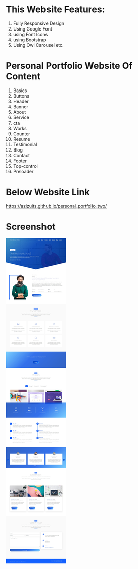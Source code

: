 # This Website Features:
1. Fully Responsive Design
2. Using Google Font
3. using Font Icons
4. using Bootstrap
5. Using Owl Carousel etc.

# Personal Portfolio Website Of Content
1. Basics
2. Buttons
3. Header
4. Banner
5. About
6. Service
7. cta 
8. Works
9. Counter
10. Resume
11. Testimonial
12. Blog
13. Contact
14. Footer
15. Top-control
16. Preloader

# Below Website Link
https://azizuits.github.io/personal_portfolio_two/
 
# Screenshot
<img src="screenshot.jpeg" alt="Personal Website">
